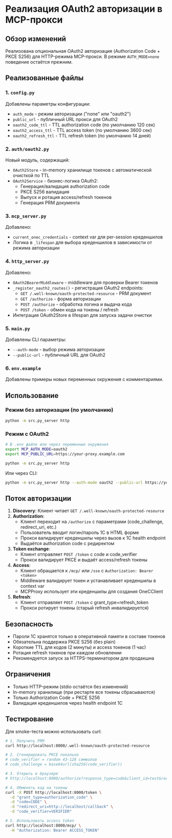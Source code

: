 # Реализация OAuth2 авторизации в MCP-прокси

## Обзор изменений

Реализована опциональная OAuth2 авторизация (Authorization Code + PKCE S256) для HTTP-режима MCP-прокси. В режиме `AUTH_MODE=none` поведение остаётся прежним.

## Реализованные файлы

### 1. `config.py`
Добавлены параметры конфигурации:
- `auth_mode` - режим авторизации ("none" или "oauth2")
- `public_url` - публичный URL прокси для OAuth2
- `oauth2_code_ttl` - TTL authorization code (по умолчанию 120 сек)
- `oauth2_access_ttl` - TTL access token (по умолчанию 3600 сек)
- `oauth2_refresh_ttl` - TTL refresh token (по умолчанию 14 дней)

### 2. `auth/oauth2.py`
Новый модуль, содержащий:
- `OAuth2Store` - in-memory хранилище токенов с автоматической очисткой по TTL
- `OAuth2Service` - бизнес-логика OAuth2:
  - Генерация/валидация authorization code
  - PKCE S256 валидация
  - Выпуск и ротация access/refresh токенов
  - Генерация PRM документа

### 3. `mcp_server.py`
Добавлено:
- `current_onec_credentials` - context var для per-session креденшилов
- Логика в `_lifespan` для выбора креденшилов в зависимости от режима авторизации

### 4. `http_server.py`
Добавлено:
- `OAuth2BearerMiddleware` - middleware для проверки Bearer токенов
- `_register_oauth2_routes()` - регистрация OAuth2 endpoints:
  - `GET /.well-known/oauth-protected-resource` - PRM документ
  - `GET /authorize` - форма авторизации
  - `POST /authorize` - обработка логина и выдача кода
  - `POST /token` - обмен кода на токены / refresh
- Интеграция OAuth2Store в lifespan для запуска задачи очистки

### 5. `main.py`
Добавлены CLI параметры:
- `--auth-mode` - выбор режима авторизации
- `--public-url` - публичный URL для OAuth2

### 6. `env.example`
Добавлены примеры новых переменных окружения с комментариями.

## Использование

### Режим без авторизации (по умолчанию)
```bash
python -m src.py_server http
```

### Режим с OAuth2
```bash
# В .env файле или через переменные окружения
export MCP_AUTH_MODE=oauth2
export MCP_PUBLIC_URL=https://your-proxy.example.com

python -m src.py_server http
```

Или через CLI:
```bash
python -m src.py_server http --auth-mode oauth2 --public-url https://your-proxy.example.com
```

## Поток авторизации

1. **Discovery**: Клиент читает `GET /.well-known/oauth-protected-resource`
2. **Authorization**: 
   - Клиент переходит на `/authorize` с параметрами (code_challenge, redirect_uri, etc.)
   - Пользователь вводит логин/пароль 1С в HTML форме
   - Прокси валидирует креденшилы через вызов к 1С health endpoint
   - Выдаётся authorization code с редиректом
3. **Token exchange**: 
   - Клиент отправляет `POST /token` с code и code_verifier
   - Прокси валидирует PKCE и выдаёт access/refresh токены
4. **Access**: 
   - Клиент обращается к `/mcp/` или `/sse` с `Authorization: Bearer <token>`
   - Middleware валидирует токен и устанавливает креденшилы в context var
   - MCPProxy использует эти креденшилы для создания OneCClient
5. **Refresh**: 
   - Клиент отправляет `POST /token` с grant_type=refresh_token
   - Прокси ротирует токены (старый refresh инвалидируется)

## Безопасность

- Пароли 1С хранятся только в оперативной памяти в составе токенов
- Обязательна поддержка PKCE S256 (без plain)
- Короткие TTL для кодов (2 минуты) и access токенов (1 час)
- Ротация refresh токенов при каждом обновлении
- Рекомендуется запуск за HTTPS-терминатором для продакшна

## Ограничения

- Только HTTP-режим (stdio остаётся без изменений)
- In-memory хранилище (при рестарте все токены сбрасываются)
- Только Authorization Code + PKCE S256
- Валидация креденшилов через health endpoint 1С

## Тестирование

Для smoke-теста можно использовать curl:

```bash
# 1. Получить PRM
curl http://localhost:8000/.well-known/oauth-protected-resource

# 2. Сгенерировать PKCE локально
# code_verifier = random 43-128 символов
# code_challenge = base64url(sha256(code_verifier))

# 3. Открыть в браузере
# http://localhost:8000/authorize?response_type=code&client_id=test&redirect_uri=http://localhost/callback&code_challenge=CHALLENGE&code_challenge_method=S256&state=STATE

# 4. Обменять код на токены
curl -X POST http://localhost:8000/token \
  -d "grant_type=authorization_code" \
  -d "code=CODE" \
  -d "redirect_uri=http://localhost/callback" \
  -d "code_verifier=VERIFIER"

# 5. Использовать access token
curl http://localhost:8000/mcp/ \
  -H "Authorization: Bearer ACCESS_TOKEN"
```

